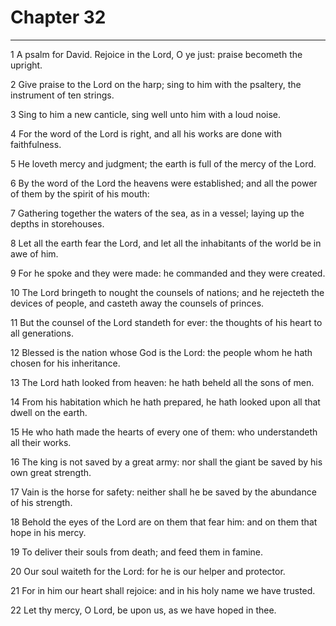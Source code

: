 # Chapter 32

***

1 A psalm for David. Rejoice in the Lord, O ye just: praise becometh the upright.

2 Give praise to the Lord on the harp; sing to him with the psaltery, the instrument of ten strings.

3 Sing to him a new canticle, sing well unto him with a loud noise.

4 For the word of the Lord is right, and all his works are done with faithfulness.

5 He loveth mercy and judgment; the earth is full of the mercy of the Lord.

6 By the word of the Lord the heavens were established; and all the power of them by the spirit of his mouth:

7 Gathering together the waters of the sea, as in a vessel; laying up the depths in storehouses.

8 Let all the earth fear the Lord, and let all the inhabitants of the world be in awe of him.

9 For he spoke and they were made: he commanded and they were created.

10 The Lord bringeth to nought the counsels of nations; and he rejecteth the devices of people, and casteth away the counsels of princes.

11 But the counsel of the Lord standeth for ever: the thoughts of his heart to all generations.

12 Blessed is the nation whose God is the Lord: the people whom he hath chosen for his inheritance.

13 The Lord hath looked from heaven: he hath beheld all the sons of men.

14 From his habitation which he hath prepared, he hath looked upon all that dwell on the earth.

15 He who hath made the hearts of every one of them: who understandeth all their works.

16 The king is not saved by a great army: nor shall the giant be saved by his own great strength.

17 Vain is the horse for safety: neither shall he be saved by the abundance of his strength.

18 Behold the eyes of the Lord are on them that fear him: and on them that hope in his mercy.

19 To deliver their souls from death; and feed them in famine.

20 Our soul waiteth for the Lord: for he is our helper and protector.

21 For in him our heart shall rejoice: and in his holy name we have trusted.

22 Let thy mercy, O Lord, be upon us, as we have hoped in thee.

